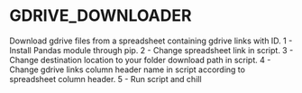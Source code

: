 # GDRIVE_DOWNLOADER
Download gdrive files from a spreadsheet containing gdrive links with ID.
1 - Install Pandas module through pip.
2 - Change spreadsheet link in script.
3 - Change destination location to your folder download path in script.
4 - Change gdrive links column header name in script according to spreadsheet column header.
5 - Run script and chill
